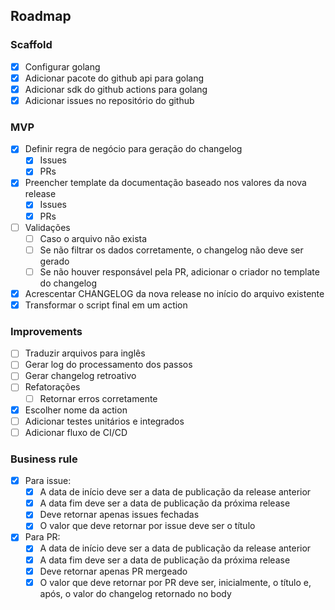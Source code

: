## Roadmap

### Scaffold

- [x] Configurar golang
- [x] Adicionar pacote do github api para golang
- [x] Adicionar sdk do github actions para golang
- [x] Adicionar issues no repositório do github

### MVP

- [x] Definir regra de negócio para geração do changelog
    - [x] Issues
    - [x] PRs
- [x] Preencher template da documentação baseado nos valores da nova release
    - [x] Issues
    - [x] PRs
- [ ] Validações
    - [ ] Caso o arquivo não exista
    - [ ] Se não filtrar os dados corretamente, o changelog não deve ser gerado
    - [ ] Se não houver responsável pela PR, adicionar o criador no template do changelog
- [x] Acrescentar CHANGELOG da nova release no início do arquivo existente
- [x] Transformar o script final em um action

### Improvements

- [ ] Traduzir arquivos para inglês
- [ ] Gerar log do processamento dos passos
- [ ] Gerar changelog retroativo
- [ ] Refatorações
    - [ ] Retornar erros corretamente
- [x] Escolher nome da action
- [ ] Adicionar testes unitários e integrados
- [ ] Adicionar fluxo de CI/CD

### Business rule

- [x] Para issue:
    - [x] A data de início deve ser a data de publicação da release anterior
    - [x] A data fim deve ser a data de publicação da próxima release
    - [x] Deve retornar apenas issues fechadas
    - [x] O valor que deve retornar por issue deve ser o título

- [x] Para PR:
    - [x] A data de início deve ser a data de publicação da release anterior
    - [x] A data fim deve ser a data de publicação da próxima release
    - [x] Deve retornar apenas PR mergeado
    - [x] O valor que deve retornar por PR deve ser, inicialmente, o título e, após, o valor do changelog retornado no body
